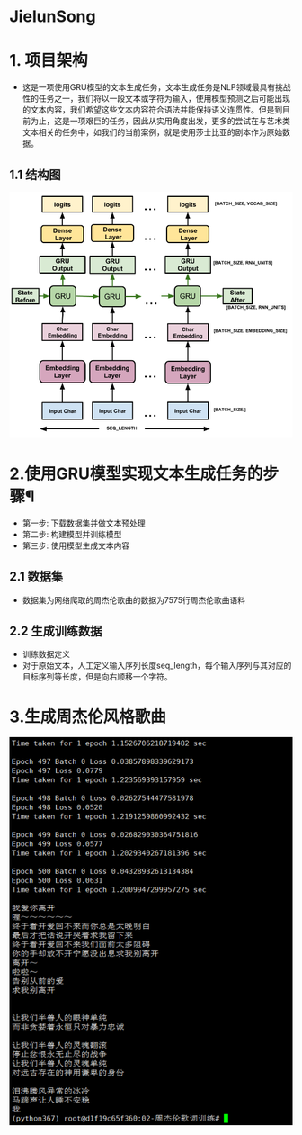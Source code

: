 # JielunSong

# 1. 项目架构
* 这是一项使用GRU模型的文本生成任务，文本生成任务是NLP领域最具有挑战性的任务之一，我们将以一段文本或字符为输入，使用模型预测之后可能出现的文本内容，我们希望这些文本内容符合语法并能保持语义连贯性。但是到目前为止，这是一项艰巨的任务，因此从实用角度出发，更多的尝试在与艺术类文本相关的任务中，如我们的当前案例，就是使用莎士比亚的剧本作为原始数据。

## 1.1 结构图
![](plt/结构图.png)

# 2.使用GRU模型实现文本生成任务的步骤¶
* 第一步: 下载数据集并做文本预处理
* 第二步: 构建模型并训练模型
* 第三步: 使用模型生成文本内容

## 2.1 数据集
* 数据集为网络爬取的周杰伦歌曲的数据为7575行周杰伦歌曲语料

## 2.2 生成训练数据
* 训练数据定义
* 对于原始文本，人工定义输入序列长度seq_length，每个输入序列与其对应的目标序列等长度，但是向右顺移一个字符。

# 3.生成周杰伦风格歌曲

![](plt/7575语料预测.png)


